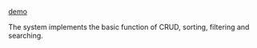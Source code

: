[demo](https://www.youtube.com/watch?time_continue=14&v=UOJVDOgK2E0)

The system implements the basic function of CRUD, sorting, filtering and searching.
